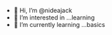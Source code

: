 - 👋 Hi, I’m @nideajack
- 👀 I’m interested in ...learning
- 🌱 I’m currently learning ...basics

<!---
nideajack/nideajack is a ✨ special ✨ repository because its `README.md` (this file) appears on your GitHub profile.
You can click the Preview link to take a look at your changes.
--->
